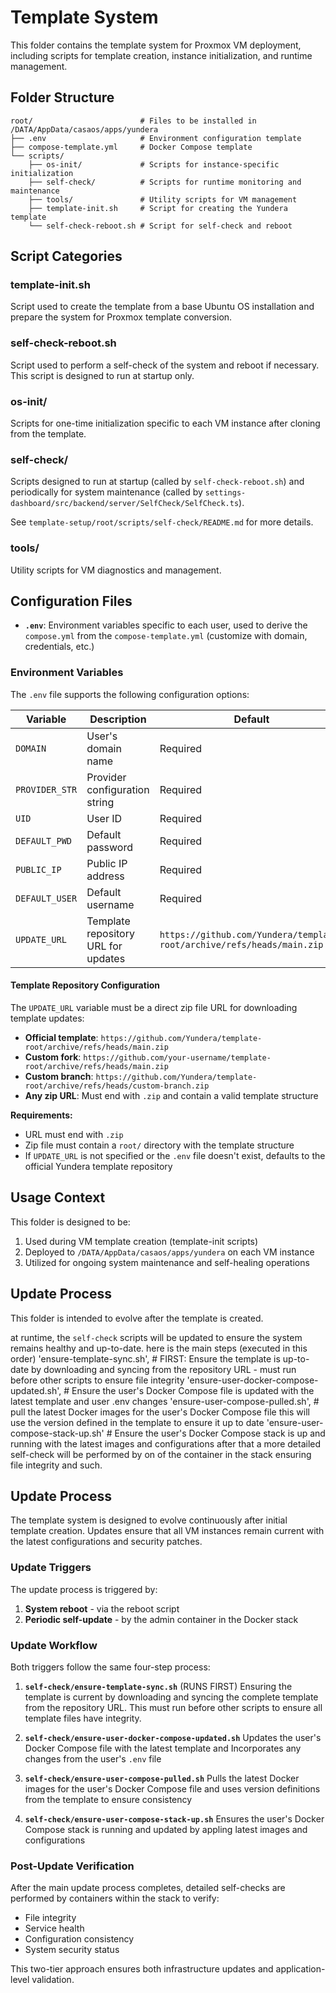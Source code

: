# Template System

This folder contains the template system for Proxmox VM deployment, including scripts for template creation, instance initialization, and runtime management.

## Folder Structure

```
root/                        # Files to be installed in /DATA/AppData/casaos/apps/yundera
├── .env                     # Environment configuration template
├── compose-template.yml     # Docker Compose template
└── scripts/
    ├── os-init/             # Scripts for instance-specific initialization
    ├── self-check/          # Scripts for runtime monitoring and maintenance
    ├── tools/               # Utility scripts for VM management
    ├── template-init.sh     # Script for creating the Yundera template
    └── self-check-reboot.sh # Script for self-check and reboot
```

## Script Categories

### template-init.sh
Script used to create the template from a base Ubuntu OS installation and prepare the system for Proxmox template conversion.

### self-check-reboot.sh
Script used to perform a self-check of the system and reboot if necessary. This script is designed to run at startup only.

### os-init/
Scripts for one-time initialization specific to each VM instance after cloning from the template.

### self-check/
Scripts designed to run at startup (called by `self-check-reboot.sh`) and periodically for system maintenance (called by `settings-dashboard/src/backend/server/SelfCheck/SelfCheck.ts`).

See `template-setup/root/scripts/self-check/README.md` for more details.

### tools/
Utility scripts for VM diagnostics and management.

## Configuration Files

- **`.env`**: Environment variables specific to each user, used to derive the `compose.yml` from the `compose-template.yml` (customize with domain, credentials, etc.)

### Environment Variables

The `.env` file supports the following configuration options:

| Variable | Description | Default |
|----------|-------------|---------|
| `DOMAIN` | User's domain name | Required |
| `PROVIDER_STR` | Provider configuration string | Required |
| `UID` | User ID | Required |
| `DEFAULT_PWD` | Default password | Required |
| `PUBLIC_IP` | Public IP address | Required |
| `DEFAULT_USER` | Default username | Required |
| `UPDATE_URL` | Template repository URL for updates | `https://github.com/Yundera/template-root/archive/refs/heads/main.zip` |

#### Template Repository Configuration

The `UPDATE_URL` variable must be a direct zip file URL for downloading template updates:

- **Official template**: `https://github.com/Yundera/template-root/archive/refs/heads/main.zip`
- **Custom fork**: `https://github.com/your-username/template-root/archive/refs/heads/main.zip`
- **Custom branch**: `https://github.com/Yundera/template-root/archive/refs/heads/custom-branch.zip`
- **Any zip URL**: Must end with `.zip` and contain a valid template structure

**Requirements:**
- URL must end with `.zip`
- Zip file must contain a `root/` directory with the template structure
- If `UPDATE_URL` is not specified or the `.env` file doesn't exist, defaults to the official Yundera template repository

## Usage Context

This folder is designed to be:

1. Used during VM template creation (template-init scripts)
2. Deployed to `/DATA/AppData/casaos/apps/yundera` on each VM instance
3. Utilized for ongoing system maintenance and self-healing operations

## Update Process
This folder is intended to evolve after the template is created. 

at runtime, the `self-check` scripts will be updated to ensure the system remains healthy and up-to-date.
here is the main steps (executed in this order)
'ensure-template-sync.sh', # FIRST: Ensure the template is up-to-date by downloading and syncing from the repository URL - must run before other scripts to ensure file integrity
'ensure-user-docker-compose-updated.sh', # Ensure the user's Docker Compose file is updated with the latest template and user .env changes
'ensure-user-compose-pulled.sh', # pull the latest Docker images for the user's Docker Compose file this will use the version defined in the template to ensure it up to date
'ensure-user-compose-stack-up.sh' # Ensure the user's Docker Compose stack is up and running with the latest images and configurations
after that a more detailed self-check will be performed by on of the container in the stack ensuring file integrity and such.

## Update Process

The template system is designed to evolve continuously after initial template creation. Updates ensure that all VM instances remain current with the latest configurations and security patches.

### Update Triggers

The update process is triggered by:
1. **System reboot** - via the reboot script
2. **Periodic self-update** - by the admin container in the Docker stack

### Update Workflow

Both triggers follow the same four-step process:

1. **`self-check/ensure-template-sync.sh`** (RUNS FIRST)
   Ensuring the template is current by downloading and syncing the complete template from the repository URL. This must run before other scripts to ensure all template files have integrity.

2. **`self-check/ensure-user-docker-compose-updated.sh`**
   Updates the user's Docker Compose file with the latest template and Incorporates any changes from the user's `.env` file

3. **`self-check/ensure-user-compose-pulled.sh`**
   Pulls the latest Docker images for the user's Docker Compose file and uses version definitions from the template to ensure consistency

4. **`self-check/ensure-user-compose-stack-up.sh`**
   Ensures the user's Docker Compose stack is running and updated by appling latest images and configurations

### Post-Update Verification

After the main update process completes, detailed self-checks are performed by containers within the stack to verify:
- File integrity
- Service health
- Configuration consistency
- System security status

This two-tier approach ensures both infrastructure updates and application-level validation.
